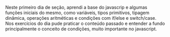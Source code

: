 Neste primeiro dia de seção, aprendi a base do javascrip e algumas funções iniciais do mesmo, como variáveis, tipos primitivos, tipagem dinâmica, operações aritméticas e condições com if/else e switch/case. Nos exercícios do dia pude praticar o conteúdo passado e entender a fundo principalmente o conceito de condições, muito importante no javascript.